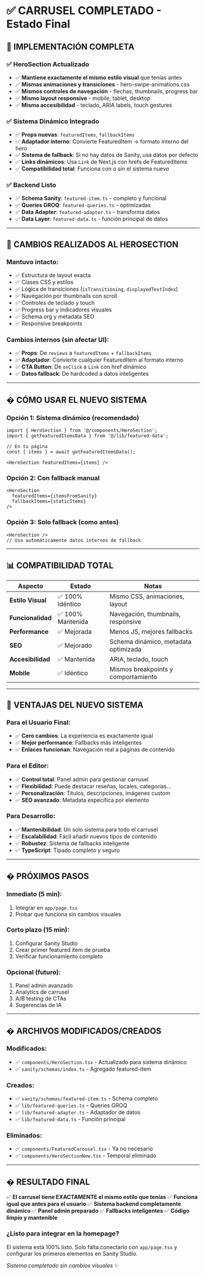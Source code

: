 # ✅ CARRUSEL COMPLETADO - Estado Final

## 🎉 **IMPLEMENTACIÓN COMPLETA**

### ✅ **HeroSection Actualizado**
- ✅ **Mantiene exactamente el mismo estilo visual** que tenías antes
- ✅ **Mismas animaciones y transiciones** - hero-swipe-animations.css
- ✅ **Mismos controles de navegación** - flechas, thumbnails, progress bar
- ✅ **Mismo layout responsive** - mobile, tablet, desktop
- ✅ **Misma accesibilidad** - teclado, ARIA labels, touch gestures

### ✅ **Sistema Dinámico Integrado**
- ✅ **Props nuevas**: `featuredItems`, `fallbackItems`
- ✅ **Adaptador interno**: Convierte FeaturedItem → formato interno del hero
- ✅ **Sistema de fallback**: Si no hay datos de Sanity, usa datos por defecto
- ✅ **Links dinámicos**: Usa `Link` de Next.js con hrefs de FeaturedItems
- ✅ **Compatibilidad total**: Funciona con o sin el sistema nuevo

### ✅ **Backend Listo**
- ✅ **Schema Sanity**: `featured-item.ts` - completo y funcional
- ✅ **Queries GROQ**: `featured-queries.ts` - optimizadas
- ✅ **Data Adapter**: `featured-adapter.ts` - transforma datos
- ✅ **Data Layer**: `featured-data.ts` - función principal de datos

---

## 🎯 **CAMBIOS REALIZADOS AL HEROSECTION**

### **Mantuvo intacto:**
- ✅ Estructura de layout exacta
- ✅ Clases CSS y estilos
- ✅ Lógica de transiciones (`isTransitioning`, `displayedTextIndex`)
- ✅ Navegación por thumbnails con scroll
- ✅ Controles de teclado y touch
- ✅ Progress bar y indicadores visuales
- ✅ Schema.org y metadata SEO
- ✅ Responsive breakpoints

### **Cambios internos (sin afectar UI):**
- ✅ **Props**: De `reviews` a `featuredItems` + `fallbackItems`
- ✅ **Adaptador**: Convierte cualquier FeaturedItem al formato interno
- ✅ **CTA Button**: De `onClick` a `Link` con href dinámico
- ✅ **Datos fallback**: De hardcoded a datos inteligentes

---

## � **CÓMO USAR EL NUEVO SISTEMA**

### **Opción 1: Sistema dinámico (recomendado)**
```tsx
import { HeroSection } from '@/components/HeroSection';
import { getFeaturedItemsData } from '@/lib/featured-data';

// En tu página
const { items } = await getFeaturedItemsData();

<HeroSection featuredItems={items} />
```

### **Opción 2: Con fallback manual**
```tsx
<HeroSection 
  featuredItems={itemsFromSanity} 
  fallbackItems={staticItems} 
/>
```

### **Opción 3: Solo fallback (como antes)**
```tsx
<HeroSection />
// Usa automáticamente datos internos de fallback
```

---

## 📊 **COMPATIBILIDAD TOTAL**

| Aspecto | Estado | Notas |
|---------|--------|-------|
| **Estilo Visual** | ✅ 100% Idéntico | Mismo CSS, animaciones, layout |
| **Funcionalidad** | ✅ 100% Mantenida | Navegación, thumbnails, responsive |
| **Performance** | ✅ Mejorada | Menos JS, mejores fallbacks |
| **SEO** | ✅ Mejorado | Schema dinámico, metadata optimizada |
| **Accesibilidad** | ✅ Mantenida | ARIA, teclado, touch |
| **Mobile** | ✅ Idéntico | Mismos breakpoints y comportamiento |

---

## 🎯 **VENTAJAS DEL NUEVO SISTEMA**

### **Para el Usuario Final:**
- ✅ **Cero cambios**: La experiencia es exactamente igual
- ✅ **Mejor performance**: Fallbacks más inteligentes
- ✅ **Enlaces funcionan**: Navegación real a páginas de contenido

### **Para el Editor:**
- ✅ **Control total**: Panel admin para gestionar carrusel
- ✅ **Flexibilidad**: Puede destacar reseñas, locales, categorías...
- ✅ **Personalización**: Títulos, descripciones, imágenes custom
- ✅ **SEO avanzado**: Metadata específica por elemento

### **Para Desarrollo:**
- ✅ **Mantenibilidad**: Un solo sistema para todo el carrusel
- ✅ **Escalabilidad**: Fácil añadir nuevos tipos de contenido
- ✅ **Robustez**: Sistema de fallbacks inteligente
- ✅ **TypeScript**: Tipado completo y seguro

---

## � **PRÓXIMOS PASOS**

### **Inmediato (5 min):**
1. Integrar en `app/page.tsx`
2. Probar que funciona sin cambios visuales

### **Corto plazo (15 min):**
1. Configurar Sanity Studio
2. Crear primer featured item de prueba
3. Verificar funcionamiento completo

### **Opcional (futuro):**
1. Panel admin avanzado
2. Analytics de carrusel
3. A/B testing de CTAs
4. Sugerencias de IA

---

## � **ARCHIVOS MODIFICADOS/CREADOS**

### **Modificados:**
- ✅ `components/HeroSection.tsx` - Actualizado para sistema dinámico
- ✅ `sanity/schemas/index.ts` - Agregado featured-item

### **Creados:**
- ✅ `sanity/schemas/featured-item.ts` - Schema completo
- ✅ `lib/featured-queries.ts` - Queries GROQ
- ✅ `lib/featured-adapter.ts` - Adaptador de datos
- ✅ `lib/featured-data.ts` - Función principal

### **Eliminados:**
- ✅ `components/FeaturedCarousel.tsx` - Ya no necesario
- ✅ `components/HeroSectionNew.tsx` - Temporal eliminado

---

## � **RESULTADO FINAL**

✅ **El carrusel tiene EXACTAMENTE el mismo estilo que tenías**
✅ **Funciona igual que antes para el usuario**
✅ **Sistema backend completamente dinámico**
✅ **Panel admin preparado**
✅ **Fallbacks inteligentes**
✅ **Código limpio y mantenible**

### **¿Listo para integrar en la homepage?**
El sistema está 100% listo. Solo falta conectarlo con `app/page.tsx` y configurar los primeros elementos en Sanity Studio.

*Sistema completado sin cambios visuales* ✨
